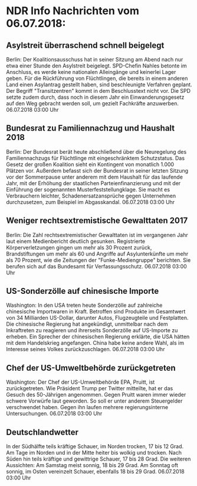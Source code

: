 # NDR Info Nachrichten vom 06.07.2018:


## Asylstreit überraschend schnell beigelegt
Berlin: Der Koalitionsausschuss hat in seiner Sitzung am Abend nach nur etwa einer Stunde den Asylstreit beigelegt. SPD-Chefin Nahles betonte im Anschluss, es werde keine nationalen Alleingänge und keinerlei Lager geben. Für die Rückführung von Flüchtlingen, die bereits in einem anderen Land einen Asylantrag gestellt haben, sind beschleunigte Verfahren geplant. Der Begriff "Transitzentren" kommt in dem Beschlusstext nicht vor. Die SPD setzte zudem durch, dass noch in diesem Jahr ein Einwanderungsgesetz auf den Weg gebracht werden soll, um gezielt Fachkräfte anzuwerben. 06.07.2018 03:00 Uhr 

## Bundesrat zu Familiennachzug und Haushalt 2018
Berlin: Der Bundesrat berät heute abschließend über die Neuregelung des Familiennachzugs für Flüchtlinge mit eingeschränktem Schutzstatus. Das Gesetz der großen Koalition sieht ein Kontingent von monatlich 1.000 Plätzen vor. Außerdem befasst sich der Bundesrat in seiner letzten Sitzung vor der Sommerpause unter anderem mit dem Haushalt für das laufende Jahr, mit der Erhöhung der staatlichen Parteienfinanzierung und mit der Einführung der sogenannten Musterfeststellungklage. Sie macht es Verbrauchern leichter, Schadenersatzansprüche gegen Unternehmen durchzusetzen, zum Beispiel im Abgasskandal. 06.07.2018 03:00 Uhr 

## Weniger rechtsextremistische Gewalttaten 2017
Berlin: Die Zahl rechtsextremistischer Gewalttaten ist im vergangenen Jahr laut einem Medienbericht deutlich gesunken. Registrierte Körperverletzungen gingen um mehr als 30 Prozent zurück, Brandstiftungen um mehr als 60 und Angriffe auf Asylunterkünfte um mehr als 70 Prozent, wie die Zeitungen der "Funke-Mediengruppe" berichten. Sie berufen sich auf das Bundesamt für Verfassungsschutz. 06.07.2018 03:00 Uhr 

## US-Sonderzölle auf chinesische Importe
Washington: In den USA treten heute Sonderzölle auf zahlreiche chinesische Importwaren in Kraft. Betroffen sind Produkte im Gesamtwert von 34 Milliarden US-Dollar, darunter Autos, Flugzeugteile und Festplatten. Die chinesische Regierung hat angekündigt, unmittelbar nach dem Inkraftreten zu reagieren und ihrerseits Sonderzölle auf US-Importe zu erheben. Ein Sprecher der chinesischen Regierung erklärte, die USA hätten mit dem Handelskrieg angefangen. China habe keine andere Wahl, als im Interesse seines Volkes zurückzuschlagen. 06.07.2018 03:00 Uhr 

## Chef der US-Umweltbehörde zurückgetreten
Washington: Der Chef der US-Umweltbehörde EPA, Pruitt, ist zurückgetreten. Wie Präsident Trump per Twitter mitteilte, hat er das Gesuch des 50-Jährigen angenommen. Gegen Pruitt waren immer wieder schwere Vorwürfe laut geworden. So soll er unter anderem Steuergelder verschwendet haben. Gegen ihn laufen mehrere regierungsinterne Untersuchungen. 06.07.2018 03:00 Uhr 

## Deutschlandwetter
In der Südhälfte teils kräftige Schauer, im Norden trocken, 17 bis 12 Grad. Am Tage im Norden und in der Mitte heiter bis wolkig und trocken. Nach Süden hin teils kräftige und gewittrige Schauer, 17 bis 28 Grad. Die weiteren Aussichten: Am Samstag meist sonnig, 18 bis 29 Grad. Am Sonntag oft sonnig, im Osten vereinzelt Schauer, ebenfalls 18 bis 29 Grad. 06.07.2018 03:00 Uhr 
